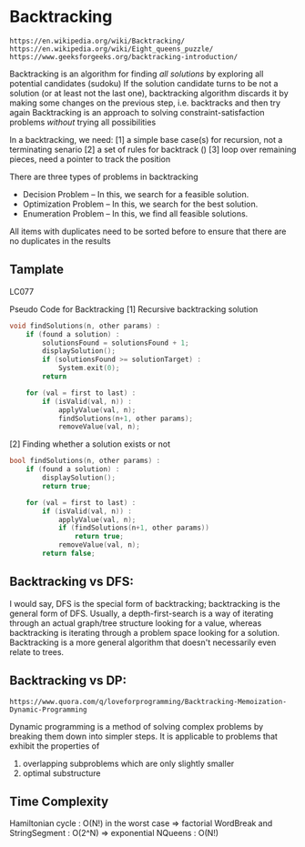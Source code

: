 # Backtracking
    https://en.wikipedia.org/wiki/Backtracking/
    https://en.wikipedia.org/wiki/Eight_queens_puzzle/
    https://www.geeksforgeeks.org/backtracking-introduction/

Backtracking is an algorithm for finding *all solutions* by exploring all potential candidates (sudoku)
If the solution candidate turns to be not a solution (or at least not the last one), backtracking algorithm discards it by making some changes on the previous step, i.e. backtracks and then try again
Backtracking is an approach to solving constraint-satisfaction problems *without* trying all possibilities

In a backtracking, we need:
    [1] a simple base case(s) for recursion, not a terminating senario
    [2] a set of rules for backtrack ()
    [3] loop over remaining pieces, need a pointer to track the position

There are three types of problems in backtracking 
- Decision Problem – In this, we search for a feasible solution.
- Optimization Problem – In this, we search for the best solution.
- Enumeration Problem – In this, we find all feasible solutions.

All items with duplicates need to be sorted before to ensure that there are no duplicates in the results

## Tamplate
LC077

Pseudo Code for Backtracking
[1] Recursive backtracking solution
```cpp
void findSolutions(n, other params) :
    if (found a solution) :
        solutionsFound = solutionsFound + 1;
        displaySolution();
        if (solutionsFound >= solutionTarget) : 
            System.exit(0);
        return

    for (val = first to last) :
        if (isValid(val, n)) :
            applyValue(val, n);
            findSolutions(n+1, other params);
            removeValue(val, n);
```

[2] Finding whether a solution exists or not
```cpp
bool findSolutions(n, other params) :
    if (found a solution) :
        displaySolution();
        return true;

    for (val = first to last) :
        if (isValid(val, n)) :
            applyValue(val, n);
            if (findSolutions(n+1, other params))
                return true;
            removeValue(val, n);
        return false;
```


## Backtracking vs DFS:
I would say, DFS is the special form of backtracking; backtracking is the general form of DFS.
Usually, a depth-first-search is a way of iterating through an actual graph/tree structure looking for a value, whereas backtracking is iterating through a problem space looking for a solution. Backtracking is a more general algorithm that doesn't necessarily even relate to trees.


## Backtracking vs DP:
    https://www.quora.com/q/loveforprogramming/Backtracking-Memoization-Dynamic-Programming
Dynamic programming is a method of solving complex problems by breaking them down into simpler steps. It is applicable to problems that exhibit the properties of 
  1) overlapping subproblems which are only slightly smaller
  2) optimal substructure

## Time Complexity
Hamiltonian cycle : O(N!) in the worst case  => factorial
WordBreak and StringSegment : O(2^N)  => exponential
NQueens : O(N!)

